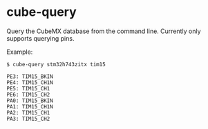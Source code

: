 # cube-query

Query the CubeMX database from the command line.
Currently only supports querying pins.

Example:

```
$ cube-query stm32h743zitx tim15

PE3: TIM15_BKIN
PE4: TIM15_CH1N
PE5: TIM15_CH1
PE6: TIM15_CH2
PA0: TIM15_BKIN
PA1: TIM15_CH1N
PA2: TIM15_CH1
PA3: TIM15_CH2
```
